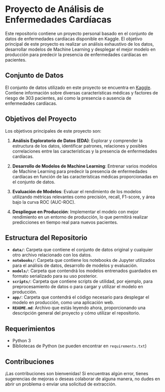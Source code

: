 # Proyecto de Análisis de Enfermedades Cardíacas

Este repositorio contiene un proyecto personal basado en el conjunto de datos de enfermedades cardíacas disponible en Kaggle. El objetivo principal de este proyecto es realizar un análisis exhaustivo de los datos, desarrollar modelos de Machine Learning y desplegar el mejor modelo en producción para predecir la presencia de enfermedades cardíacas en pacientes.

## Conjunto de Datos

El conjunto de datos utilizado en este proyecto se encuentra en [Kaggle](https://www.kaggle.com/datasets/johnsmith88/heart-disease-dataset). Contiene información sobre diversas características médicas y factores de riesgo de 303 pacientes, así como la presencia o ausencia de enfermedades cardíacas.

## Objetivos del Proyecto

Los objetivos principales de este proyecto son:

1. **Análisis Exploratorio de Datos (EDA)**: Explorar y comprender la estructura de los datos, identificar patrones, relaciones y posibles correlaciones entre las características y la presencia de enfermedades cardíacas.

2. **Desarrollo de Modelos de Machine Learning**: Entrenar varios modelos de Machine Learning para predecir la presencia de enfermedades cardíacas en función de las características médicas proporcionadas en el conjunto de datos.

3. **Evaluación de Modelos**: Evaluar el rendimiento de los modelos utilizando métricas relevantes como precisión, recall, F1-score, y área bajo la curva ROC (AUC-ROC).

4. **Despliegue en Producción**: Implementar el modelo con mejor rendimiento en un entorno de producción, lo que permitirá realizar predicciones en tiempo real para nuevos pacientes.

## Estructura del Repositorio

- **`data/`**: Carpeta que contiene el conjunto de datos original y cualquier otro archivo relacionado con los datos.
- **`notebooks/`**: Carpeta que contiene los notebooks de Jupyter utilizados para el análisis de datos, desarrollo de modelos y evaluación.
- **`models/`**: Carpeta que contendrá los modelos entrenados guardados en formato serializado para su uso posterior.
- **`scripts/`**: Carpeta que contiene scripts de utilidad, por ejemplo, para preprocesamiento de datos o para cargar y utilizar el modelo en producción.
- **`app/`**: Carpeta que contendrá el código necesario para desplegar el modelo en producción, como una aplicación web.
- **`README.md`**: Archivo que estás leyendo ahora, proporcionando una descripción general del proyecto y cómo utilizar el repositorio.

## Requerimientos

- Python 3
- Bibliotecas de Python (se pueden encontrar en `requirements.txt`)

## Contribuciones

¡Las contribuciones son bienvenidas! Si encuentras algún error, tienes sugerencias de mejoras o deseas colaborar de alguna manera, no dudes en abrir un problema o enviar una solicitud de extracción.
